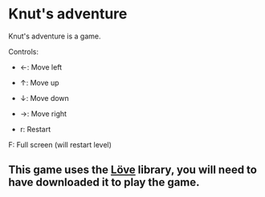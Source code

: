 # Knut's adventure

Knut's adventure is a game.

Controls:

* ←: Move left

* ↑: Move up

* ↓: Move down

* →: Move right

* r: Restart

 F: Full screen (will restart level)

## This game uses the [Löve](https://love2d.org/) library, you will need to have downloaded it to play the game.
